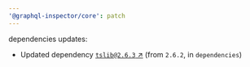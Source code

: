 ```yaml
---
'@graphql-inspector/core': patch
---
```

dependencies updates:
  - Updated dependency [`tslib@2.6.3` ↗︎](https://www.npmjs.com/package/tslib/v/2.6.3) (from
    `2.6.2`, in `dependencies`)
